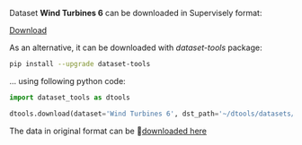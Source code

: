 Dataset **Wind Turbines 6** can be downloaded in Supervisely format:

 [Download](https://assets.supervisely.com/supervisely-supervisely-assets-public/teams_storage/u/B/dB/HtpVOF7YPOLV3oEOtRSRh9m62GDUtAV8pWgJIjeCcqRGThWtJt3LvpgXM0nXb5fyRHZVm8aP5RtNhAInY4OcBg8PvQVxeQ3L2MgWoxdPmgFdzy87bTlDiU6HjW5k.tar)

As an alternative, it can be downloaded with *dataset-tools* package:
``` bash
pip install --upgrade dataset-tools
```

... using following python code:
``` python
import dataset_tools as dtools

dtools.download(dataset='Wind Turbines 6', dst_path='~/dtools/datasets/Wind Turbines 6.tar')
```
The data in original format can be 🔗[downloaded here](https://zenodo.org/record/7808269/files/windTurbineDataSet.zip?download=1)